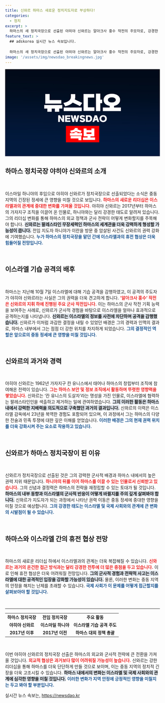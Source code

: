 ```yaml
---
title: 신와르 하마스 새로운 정치지도자로 부상하다!
categories:
  - 정치
excerpt: >
  하마스의 새 정치국장으로 선출된 야히야 신와르는 알아크사 홍수 작전의 주모자로, 강경한 입장으로 이스라엘과의 휴전 협상이 더욱 복잡해질 전망이다. 그의 과거 이력과 폭력적인 성향이 긴장 상황을 더욱 부채질할 것이다. 클릭해서 확인하세요!
feature_text: >
  ## adskorea 실시간 뉴스 속보입니다.

  하마스의 새 정치국장으로 선출된 야히야 신와르는 알아크사 홍수 작전의 주모자로, 강경한 입장으로 이스라엘과의 휴전 협상이 더욱 복잡해질 전망이다. 그의 과거 이력과 폭력적인 성향이 긴장 상황을 더욱 부채질할 것이다. 클릭해서 확인하세요!
image: '/assets/img/newsdao_breakingnews.jpg'
---
```


<p><img src="/assets/img/newsdao_breakingnews.jpg" alt="adskorea 속보" /></p>

<h2 data-ke-size="size26">하마스 정치국장 야히야 신와르의 소개</h2>

<p data-ke-size="size16">&nbsp;</p>

<p>이스마일 하니야의 후임으로 야히야 신와르가 정치국장으로 선출되었다는 소식은 중동 지역의 긴장된 정세에 큰 영향을 미칠 것으로 보입니다. <b><span style="color: #ee2323;">하마스의 새로운 리더십은 이스라엘과의 관계에 중대한 변화를 가져올 것입니다.</span></b> 야히야 신와르는 2017년부터 하마스의 가자지구 조직을 이끌어 온 인물로, 하니야와는 달리 강경한 태도로 알려져 있습니다. 그의 리더십 변화를 통해 하마스의 외교 정책과 군사 전략이 어떻게 변화할지를 주목해야 합니다. <b><span style="background-color: #21538527;">신와르는 팔레스타인 무장세력인 하마스의 세계관을 더욱 강력하게 형성할 가능성이 큽니다.</span></b> 전임 지도자 하니야가 이란을 방문 중 암살된 사건도 신와르의 권력 강화에 기여했습니다. <b><span style="color: #1a5490;">누가 하마스의 정치국장을 맡던 간에 이스라엘과의 휴전 협상은 더욱 힘들어질 전망입니다.</span></b> </p>

<p data-ke-size="size16">&nbsp;</p>

<h2 data-ke-size="size26">이스라엘 기습 공격의 배후</h2>

<p data-ke-size="size16">&nbsp;</p>

<p>하마스는 지난해 10월 7일 이스라엘에 대해 기습 공격을 감행하였고, 이 공격의 주도자가 야히야 신와르라는 사실은 그의 권력을 더욱 견고하게 합니다. <b><span style="color: #ee2323;">‘알아크사 홍수’ 작전은 신와르의 지휘 하에 진행된 주요 군사 작전입니다.</span></b> 이는 하마스의 군사 작전 기획 능력을 보여주는 사례로, 신와르가 군사적 경험을 바탕으로 이스라엘을 얼마나 효과적으로 공격하는지를 나타냅니다. <b><span style="background-color: #21538527;">신와르는 이스라엘의 정보를 사전에 차단하며 공격을 감행했습니다.</span></b> 신와르가 이처럼 과감한 결정을 내릴 수 있었던 배경은 그의 경력과 인맥의 결과로, 하마스 내부에서 그는 점점 더 강한 위치를 차지하게 되었습니다. <b><span style="color: #1a5490;">그의 결정적인 역할은 앞으로의 중동 정세에 큰 영향을 미칠 것입니다.</span></b></p>

<p data-ke-size="size16">&nbsp;</p>

<h2 data-ke-size="size26">신와르의 과거와 경력</h2>

<p data-ke-size="size16">&nbsp;</p>

<p>야히야 신와르는 1962년 가자지구 칸 유니스에서 태어나 하마스의 창립부터 조직에 참여해온 전력이 있습니다. <b><span style="color: #ee2323;">그는 하마스 보안 및 정보 조직에서 활동하며 뚜렷한 영향력을 쌓았습니다.</span></b> 신와르는 ‘칸 유니스의 도살자’라는 명성을 가진 인물로, 이스라엘에 협력하는 팔레스타인인을 색출하고 제거하는 일에 관여하였습니다. <b><span style="background-color: #21538527;">그의 이러한 활동은 하마스 내에서 강력한 지배력을 의도적으로 구축했던 과거의 결과입니다.</span></b> 신와르의 이력은 이스라엘 감옥에서 23년을 복역한 경험도 포함되어 있으며, 이 과정에서 그는 하마스의 다양한 전술과 민족 투쟁에 대한 깊은 이해를 얻었습니다. <b><span style="color: #1a5490;">이러한 배경은 그의 현재 권력 위치를 더욱 강화시켜 주는 요소로 작용하고 있습니다.</span></b></p>

<p data-ke-size="size16">&nbsp;</p>

<h2 data-ke-size="size26">신와르가 하마스 정치국장이 된 이유</h2>

<p data-ke-size="size16">&nbsp;</p>

<p>신와르가 정치국장으로 선출된 것은 그의 강력한 군사적 배경과 하마스 내에서의 높은 권력 지위 때문입니다. <b><span style="color: #ee2323;">하니야의 뒤를 이어 하마스를 이끌 수 있는 인물로서 신뢰받고 있습니다.</span></b> 그의 신념과 결정력은 하마스의 전략을 재정립할 수 있는 토대가 될 것입니다. <b><span style="background-color: #21538527;">하마스의 내부 동향과 이스라엘의 군사적 반응이 어떻게 바뀔지를 주의 깊게 살펴봐야 합니다.</span></b> 신와르가 지도자가 되는 과정에서 나타난 권력 이동은 중동 정세에 중대한 영향을 미칠 것으로 예상합니다. <b><span style="color: #1a5490;">그의 강경한 태도는 이스라엘 및 국제 사회와의 관계에 큰 변화의 시발점이 될 수 있습니다.</span></b></p>

<p data-ke-size="size16">&nbsp;</p>

<h2 data-ke-size="size26">하마스와 이스라엘 간의 휴전 협상 전망</h2>

<p data-ke-size="size16">&nbsp;</p>

<p>하마스의 새로운 리더십 하에서 이스라엘과의 관계는 더욱 복잡해질 수 있습니다. <b><span style="color: #ee2323;">신와르는 과거의 온건한 접근 방식과는 달리 강경한 전투에 더 많은 중점을 두고 있습니다.</span></b> 이로 인해 휴전 협상은 더욱 어려워질 전망입니다. <b><span style="background-color: #21538527;">그의 군사적 경험과 전략적 사고는 이스라엘에 대한 공격적인 입장을 강화할 가능성이 있습니다.</span></b> 물론, 이러한 변화는 중동 지역의 안정을 해치는 난제를 초래할 수 있습니다. <b><span style="color: #1a5490;">국제 사회가 이 문제를 어떻게 접근할지를 살펴보아야 할 것입니다.</span></b></p>

<p data-ke-size="size16">&nbsp;</p>

<hr>

<table style="width: 100%; border-collapse: collapse;">
    <tbody>
        <tr>
            <td style="text-align: center; height: 17px;"><b>하마스 정치국장</b></td>
            <td style="text-align: center; height: 17px;"><b>전임 정치국장</b></td>
            <td style="text-align: center; height: 17px;"><b>주요 활동</b></td>
        </tr>
        <tr>
            <td style="text-align: center; height: 17px;"><b>야히야 신와르</b></td>
            <td style="text-align: center; height: 17px;"><b>이스마일 하니야</b></td>
            <td style="text-align: center; height: 17px;"><b>이스라엘 기습 공격 주도</b></td>
        </tr>
        <tr>
            <td style="text-align: center; height: 17px;"><b>2017년 이후</b></td>
            <td style="text-align: center; height: 17px;"><b>2017년 이전</b></td>
            <td style="text-align: center; height: 17px;"><b>하마스 대외 정책 총괄</b></td>
        </tr>
    </tbody>
</table>

<p data-ke-size="size16">&nbsp;</p>

<p>이번 야히야 신와르의 정치국장 선출은 하마스의 외교와 군사적 전략에 큰 전환을 가져올 것입니다. <b><span style="color: #ee2323;">외교적 협상은 과거보다 많이 어려워질 가능성이 높습니다.</span></b> 신와르는 강한 리더십을 통해 하마스를 더욱 단단하게 만들 것으로 보이며, 이는 중동 지역의 정치적 긴장을 더욱 고조시킬 수 있습니다. <b><span style="background-color: #21538527;">하마스 내에서의 변화는 이스라엘 및 국제 사회와의 관계에 심각한 영향을 미칠 것입니다.</span></b> <b><span style="color: #1a5490;">이러한 변화가 지역 안정에 긍정적인 영향을 미칠지는 두고 봐야 할 부분입니다.</span></b></p>
실시간 뉴스 속보는, <a href="https://newsdao.kr" rel="dofollow">https://newsdao.kr</a>


